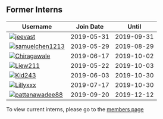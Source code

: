 ## Former Interns

|**Username**|**Join Date**|**Until**|
|------------|-------------|----|
|[![](https://avatars1.githubusercontent.com/u/33208073?s=25)](http://github.com/jeevast)[jeevast](profiles/jeevast.md)|2019-05-31|2019-09-31|
|[![](http://github.com/samuelchen1213.png?size=25)](http://github.com/samuelchen1213)[samuelchen1213](profiles/samuelchen1213.md)|2019-05-29|2019-08-29|
|[![](https://avatars1.githubusercontent.com/u/33208073?s=25)](http://github.com/ChiragAwale)[Chiragawale](profiles/chiragawale.md)|2019-06-17|2019-10-02|
|[![](http://github.com/Liew211.png?size=25)](http://github.com/Liew211)[Liew211](profiles/Liew211.md)|2019-05-22|2019-10-03|
|[![](https://avatars1.githubusercontent.com/u/33208073?s=25)](http://github.com/Kid243)[Kid243](profiles/Kid243.md)|2019-06-03|2019-10-30|
|[![](http://github.com/Lillyxxx.png?size=25)](http://github.com/Lillyxxx)[Lillyxxx](profiles/lillyxxx.md)|2019-07-17|2019-10-30|
|[![](http://github.com/pattanawadee88.png?size=25)](http://github.com/pattanawadee88)[pattanawadee88](profiles/pattanawadee88.md)|2019-09-20|2019-12-12|

To view current interns, please go to the [members page](team.md)
